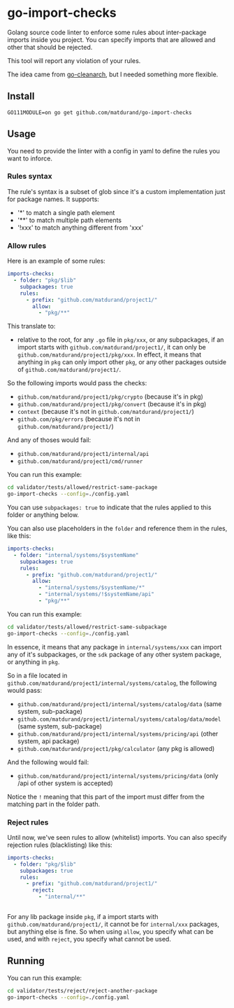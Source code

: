# go-import-checks

Golang source code linter to enforce some rules about inter-package imports inside you project. You can specify imports that are allowed and other that should be rejected.

This tool will report any violation of your rules.

The idea came from [go-cleanarch](https://github.com/roblaszczak/go-cleanarch), but I needed something more flexible.


## Install

```
GO111MODULE=on go get github.com/matdurand/go-import-checks
```

## Usage

You need to provide the linter with a config in yaml to define the rules you want to inforce.

### Rules syntax

The rule's syntax is a subset of glob since it's a custom implementation just for package names. It supports:
- '*' to match a single path element
- '**' to match multiple path elements
- '!xxx' to match anything different from 'xxx'

### Allow rules

Here is an example of some rules:
```yaml
imports-checks:
  - folder: "pkg/$lib"
    subpackages: true
    rules:
      - prefix: "github.com/matdurand/project1/"
        allow:
          - "pkg/**"
```

This translate to:
* relative to the root, for any `.go` file in `pkg/xxx`, or any subpackages, if an import starts with `github.com/matdurand/project1/`, it can only be `github.com/matdurand/project1/pkg/xxx`. In effect, it means that anything in `pkg` can only import other `pkg`, or any other packages outside of `github.com/matdurand/project1/`.

So the following imports would pass the checks:
* `github.com/matdurand/project1/pkg/crypto` (because it's in pkg)
* `github.com/matdurand/project1/pkg/convert` (because it's in pkg)
* `context` (because it's not in `github.com/matdurand/project1/`)
* `github.com/pkg/errors` (because it's not in `github.com/matdurand/project1/`)

And any of thoses would fail:
* `github.com/matdurand/project1/internal/api`
* `github.com/matdurand/project1/cmd/runner`

You can run this example:
```bash
cd validator/tests/allowed/restrict-same-package
go-import-checks --config=./config.yaml
```

You can use `subpackages: true` to indicate that the rules applied to this folder or anything below.

You can also use placeholders in the `folder` and reference them in the rules, like this:
```yaml
imports-checks:
  - folder: "internal/systems/$systemName"
    subpackages: true
    rules:
      - prefix: "github.com/matdurand/project1/"
        allow:
          - "internal/systems/$systemName/*"
          - "internal/systems/!$systemName/api"
          - "pkg/**"
```

You can run this example:
```bash
cd validator/tests/allowed/restrict-same-subpackage
go-import-checks --config=./config.yaml
```

In essence, it means that any package in `internal/systems/xxx` can import any of it's subpackages, or the `sdk` package of any other system package, or anything in `pkg`.

So in a file located in `github.com/matdurand/project1/internal/systems/catalog`, the following would pass:
* `github.com/matdurand/project1/internal/systems/catalog/data` (same system, sub-package)
* `github.com/matdurand/project1/internal/systems/catalog/data/model` (same system, sub-package)
* `github.com/matdurand/project1/internal/systems/pricing/api` (other system, api package)
* `github.com/matdurand/project1/pkg/calculator` (any pkg is allowed)

And the following would fail:
* `github.com/matdurand/project1/internal/systems/pricing/data` (only /api of other system is accepted)

Notice the `!` meaning that this part of the import must differ from the matching part in the folder path.

### Reject rules

Until now, we've seen rules to allow (whitelist) imports. You can also specify rejection rules (blacklisting) like this:

```yaml
imports-checks:
  - folder: "pkg/$lib"
    subpackages: true
    rules:
      - prefix: "github.com/matdurand/project1/"
        reject:
          - "internal/**"
    
```
For any lib package inside `pkg`, if a import starts with `github.com/matdurand/project1/`, it cannot be for `internal/xxx` packages, but anything else is fine. So when using `allow`, you specify what can be used, and with `reject`, you specify what cannot be used.

## Running

You can run this example:
```bash
cd validator/tests/reject/reject-another-package
go-import-checks --config=./config.yaml
```